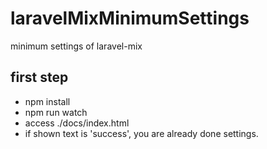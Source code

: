 # laravelMixMinimumSettings

minimum settings of laravel-mix

## first step

- npm install
- npm run watch
- access ./docs/index.html
- if shown text is 'success', you are already done settings.
